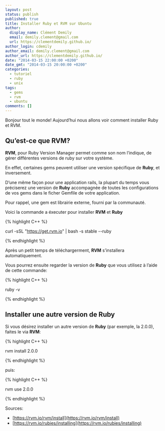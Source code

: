 ```yaml
---
layout: post
status: publish
published: true
title: Installer Ruby et RVM sur Ubuntu
author:
  display_name: Clément Demily
  email: demily.clement@gmail.com
  url: https://clementdemily.github.io/
author_login: cdemily
author_email: demily.clement@gmail.com
author_url: https://clementdemily.github.io/
date: "2014-03-15 22:00:00 +0200"
date_gmt: "2014-03-15 20:00:00 +0200"
categories:
  - tutoriel
  - ruby
  - unix
tags:
  - gems
  - rvm
  - ubuntu
comments: []
---
```


Bonjour tout le monde! Aujourd’hui nous allons voir comment installer Ruby et RVM.

## Qu’est-ce que RVM?

**RVM**, pour Ruby Version Manager permet comme son nom l’indique, de gérer différentes versions de ruby sur votre système.

En effet, certaines gems peuvent utiliser une version spécifique de **Ruby**, et inversement.

D’une même façon pour une application rails, la plupart du temps vous préciserez une version de **Ruby** accompagnée de toutes les configurations de vos gems dans le ficher Gemfile de votre application.

Pour rappel, une gem est librairie externe, fourni par la communauté.

Voici la commande a éxecuter pour installer **RVM** et **Ruby**

{% highlight C++ %}

curl -sSL "https://get.rvm.io" | bash -s stable --ruby

{% endhighlight %}

Après un petit temps de téléchargerment, **RVM** s’installera automatiquement.

Vous pourrez ensuite regarder la version de **Ruby** que vous utilisez à l’aide de cette commande:

{% highlight C++ %}

ruby -v

{% endhighlight %}

## Installer une autre version de Ruby

Si vous désirez installer un autre version de **Ruby** (par exemple, la 2.0.0), faites le via **RVM**:

{% highlight C++ %}

rvm install 2.0.0

{% endhighlight %}

puis:

{% highlight C++ %}

rvm use 2.0.0

{% endhighlight %}

Sources:

- [https://rvm.io/rvm/install](https://rvm.io/rvm/install)
- [https://rvm.io/rubies/installing](https://rvm.io/rubies/installing)
